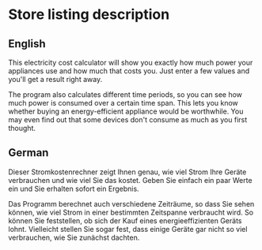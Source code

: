 # Store listing description

## English

This electricity cost calculator will show you exactly how much power your appliances use and how much that costs you. Just enter a few values and you'll get a result right away.

The program also calculates different time periods, so you can see how much power is consumed over a certain time span. This lets you know whether buying an energy-efficient appliance would be worthwhile. You may even find out that some devices don't consume as much as you first thought.

## German

Dieser Stromkostenrechner zeigt Ihnen genau, wie viel Strom Ihre Geräte verbrauchen und wie viel Sie das kostet. Geben Sie einfach ein paar Werte ein und Sie erhalten sofort ein Ergebnis.

Das Programm berechnet auch verschiedene Zeiträume, so dass Sie sehen können, wie viel Strom in einer bestimmten Zeitspanne verbraucht wird. So können Sie feststellen, ob sich der Kauf eines energieeffizienten Geräts lohnt. Vielleicht stellen Sie sogar fest, dass einige Geräte gar nicht so viel verbrauchen, wie Sie zunächst dachten.